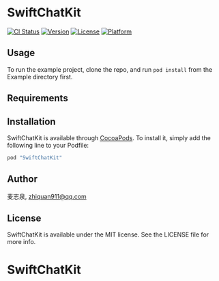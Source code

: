 # SwiftChatKit

[![CI Status](http://img.shields.io/travis/麦志泉/SwiftChatKit.svg?style=flat)](https://travis-ci.org/麦志泉/SwiftChatKit)
[![Version](https://img.shields.io/cocoapods/v/SwiftChatKit.svg?style=flat)](http://cocoapods.org/pods/SwiftChatKit)
[![License](https://img.shields.io/cocoapods/l/SwiftChatKit.svg?style=flat)](http://cocoapods.org/pods/SwiftChatKit)
[![Platform](https://img.shields.io/cocoapods/p/SwiftChatKit.svg?style=flat)](http://cocoapods.org/pods/SwiftChatKit)

## Usage

To run the example project, clone the repo, and run `pod install` from the Example directory first.

## Requirements

## Installation

SwiftChatKit is available through [CocoaPods](http://cocoapods.org). To install
it, simply add the following line to your Podfile:

```ruby
pod "SwiftChatKit"
```

## Author

麦志泉, zhiquan911@qq.com

## License

SwiftChatKit is available under the MIT license. See the LICENSE file for more info.
# SwiftChatKit
